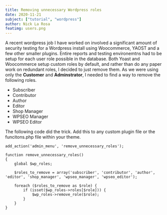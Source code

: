 ```yaml
---
title: Removing unnecessary Wordpress roles
date: 2020-11-21
subject: ["tutorial", "wordpress"]
author: Nick La Rosa
featimg: users.png
---
```


A recent wordpress job I have worked on involved a significant amount of security testing for a Wordpress install using Woocommerce, YAOST and a few other smaller plugins. Entire reports and testing environemtns had to be setup for each user role possible in the database. Both Yoast and Woocommerce setup custom roles by default, and rather than do any paper work on redundant roles, I decided to just remove them. As we were using only the <strong>Customer</strong> and <strong>Adminstrator</strong>, I needed to find a way to remove the following roles.

<ul>
<li>Subscriber</li>
<li>Contributor</li>
<li>Author</li>
<li>Editor</li>
<li>Shop Manager</li>
<li>WPSEO Manager</li>
<li>WPSEO Editor</li>
</ul>

The following code did the trick. Add this to any custom plugin file or the funcitons.php file within your theme.

```
add_action('admin_menu', 'remove_unnecessary_roles');

function remove_unnecessary_roles()
{
	global $wp_roles;

	$roles_to_remove = array('subscriber', 'contributor', 'author', 'editor', 'shop_manager', 'wpseo_manager', 'wpseo_editor');

	foreach ($roles_to_remove as $role) {
		if (isset($wp_roles->roles[$role])) {
			$wp_roles->remove_role($role);
		}
	}
}
```
